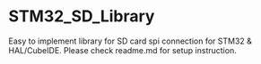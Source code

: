 # STM32_SD_Library
Easy to implement library for SD card spi connection for STM32 &amp; HAL/CubeIDE. Please check readme.md for setup instruction.
